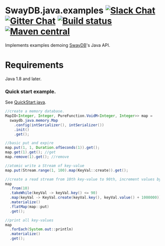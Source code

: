 # SwayDB.java.examples [![Slack Chat][slack-badge]][slack-link] [![Gitter Chat][gitter-badge]][gitter-link] [![Build status][build-badge]][build-link] [![Maven central][maven-badge]][maven-link]

[gitter-badge]: https://badges.gitter.im/Join%20Chat.svg
[gitter-link]: https://gitter.im/SwayDB-chat/Lobby

[slack-badge]: https://img.shields.io/badge/slack-join%20chat-e01563.svg
[slack-link]: https://join.slack.com/t/swaydb/shared_invite/enQtNzI1NzM1NTA0NzQxLTJiNjRhMDg2NGQ3YzBkNGMxZGRmODlkN2M3MWEwM2U2NWY1ZmU5OWEyYTgyN2ZhYjlhNjdlZTM3YWJjMGZmNzQ

[maven-badge]: https://img.shields.io/maven-central/v/io.swaydb/java_2.12.svg
[maven-link]: https://search.maven.org/search?q=g:io.swaydb%20AND%20a:java_2.12

[build-badge]: https://travis-ci.com/simerplaha/SwayDB.java.examples.svg?branch=master
[build-link]: https://travis-ci.com/simerplaha/SwayDB.java.examples

Implements examples demoing [SwayDB](https://github.com/simerplaha/SwayDB)'s Java API.

Requirements
============

Java 1.8 and later.

### Quick start example.

See [QuickStart.java](/src/main/java/quickstart/QuickStart.java).

```java
//create a memory database.
MapIO<Integer, Integer, PureFunction.VoidM<Integer, Integer>> map =
  swaydb.java.memory.Map
    .config(intSerializer(), intSerializer())
    .init()
    .get();

//basic put and expire
map.put(1, 1, Duration.ofSeconds(1)).get();
map.get(1).get(); //get
map.remove(1).get(); //remove

//atomic write a Stream of key-value
map.put(Stream.range(1, 100).map(KeyVal::create)).get();

//create a read stream from 10th key-value to 90th, increment values by 1000000 and insert.
map
  .from(10)
  .takeWhile(keyVal -> keyVal.key() <= 90)
  .map(keyVal -> KeyVal.create(keyVal.key(), keyVal.value() + 1000000))
  .materialize()
  .flatMap(map::put)
  .get();

//print all key-values
map
  .forEach(System.out::println)
  .materialize()
  .get();

```
